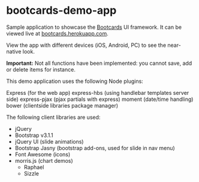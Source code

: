 bootcards-demo-app
==================

Sample application to showcase the <a href="http://bootcards.org">Bootcards</a> UI framework. It can be viewed live at <a href="http://bootcards.herokuapp.com" target="_blank">bootcards.herokuapp.com</a>.

View the app with different devices (iOS, Android, PC) to see the near-native look.

<b>Important:</b> Not all functions have been implemented: you cannot save, add or delete items for instance.

This demo application uses the following Node plugins:

Express (for the web app)
express-hbs (using handlebar templates server side)
express-pjax (pjax partials with express)
moment (date/time handling)
bower (clientside libraries package manager)

The following client libraries are used:

- jQuery
- Bootstrap v3.1.1
- jQuery UI (slide animations)
- Bootstrap Jasny (bootstrap add-ons, used for slide in nav menu)
- Font Awesome (icons)
- morris.js (chart demos)
	- Raphael
	- Sizzle